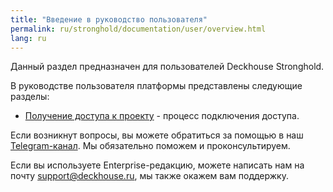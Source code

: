 ```yaml
---
title: "Введение в руководство пользователя"
permalink: ru/stronghold/documentation/user/overview.html
lang: ru
---
```


Данный раздел предназначен для пользователей Deckhouse Stronghold.

В руководстве пользователя платформы представлены следующие разделы:
- [Получение доступа к проекту](./access.html) - процесс подключения доступа.

Если возникнут вопросы, вы можете обратиться за помощью в наш [Telegram-канал](https://t.me/deckhouse_ru). Мы обязательно поможем и проконсультируем.

Если вы используете Enterprise-редакцию, можете написать нам на почту&nbsp;<a href="mailto:support@deckhouse.ru">support@deckhouse.ru</a>, мы также окажем вам поддержку.
